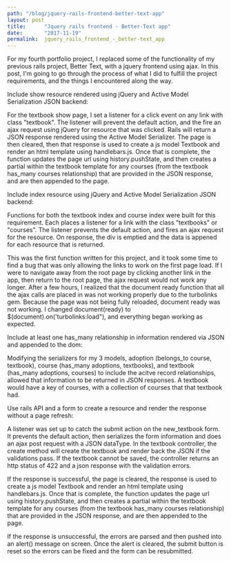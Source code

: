 ```yaml
---
path: "/blog/jquery-rails-frontend-better-text-app"
layout: post
title:      "Jquery rails frontend - Better-Text app"
date:       "2017-11-19"
permalink:  jquery_rails_frontend_-_better-text_app
---
```



For my fourth portfolio project, I replaced some of the functionality of my previous rails project, Better Text, with a jquery frontend using ajax. In this post, I'm going to go through the process of what I did to fulfill the project requirements, and the things I encountered along the way.

Include show resource rendered using jQuery and Active Model Serialization JSON backend:

For the textbook show page, I set a listener for a click event on any link with class "textbook". The listener will prevent the default action, and the fire an ajax request using jQuery for resource that was clicked. Rails will return a JSON response rendered using the Active Model Serializer. The page is then cleared, then that response is used to create a js model Textbook and render an html template using handlebars.js. Once that is complete, the function updates the page url using history.pushState, and then creates a partial within the textbook template for any courses (from the textbook has_many courses relationship) that are provided in the JSON response, and are then appended to the page.

Include index resource using jQuery and Active Model Serialization JSON backend:

Functions for both the textbook index and course index were built for this requirement. Each places a listener for a link with the class "textbooks" or "courses". The listener prevents the default action, and fires an ajax request for the resource. On response, the div is emptied and the data is appened for each resource that is returned.

This was the first function written for this project, and it took some time to find a bug that was only allowing the links to work on the first page load. If I were to navigate away from the root page by clicking another link in the app, then return to the root page, the ajax request would not work any longer. After a few hours, I realized that the document ready function that all the ajax calls are placed in was not working properly due to the turbolinks gem. Because the page was not being fully reloaded, document ready was not working. I changed document(ready) to $(document).on('turbolinks:load"), and everything began working as expected.


Include at least one has_many relationship in information rendered via JSON and appended to the dom:

Modifying the serializers for my 3 models, adoption (belongs_to course, textbook), course (has_many adoptions, textbooks), and textbook (has_many adoptions, courses) to include the acitve record relationships, allowed that information to be returned in JSON responses. A textbook would have a key of courses, with a collection of courses that that textbook had.

Use rails API and a form to create a resource and render the response without a page refresh:

A listener was set up to catch the submit action on the new_textbook form. It prevents the default action, then serializes the form information and does an ajax post request with a JSON dataType. In the textbook controller, the create method will create the textbook and render back the JSON if the validations pass. If the textbook cannot be saved, the controller returns an http status of 422 and a json response with the validation errors.

If the response is successful, the page is cleared, the response is used to create a js model Textbook and render an html template using handlebars.js. Once that is complete, the function updates the page url using history.pushState, and then creates a partial within the textbook template for any courses (from the textbook has_many courses relationship) that are provided in the JSON response, and are then appended to the page.

If the response is unsuccessful, the errors are parsed and then pushed into an alert() message on screen. Once the alert is cleared, the submit button is reset so the errors can be fixed and the form can be resubmitted.










